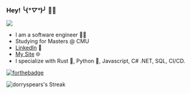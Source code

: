 ### Hey! ╰(*°▽°*)╯ 🙋‍♂️

![](https://komarev.com/ghpvc/?username=dorryspears)

- I am a software engineer 🧑‍💻
- Studying for Masters @ CMU
- [LinkedIn](https://www.linkedin.com/in/ryanjspears/) 💼
- [My Site](https://www.ryanspears.dev/) 🌐
- I specialize with Rust 🦀, Python 🐍, Javascript, C# .NET, SQL, CI/CD.

[![forthebadge](https://forthebadge.com/images/badges/designed-in-ms-paint.svg)](https://forthebadge.com)

![dorryspears's Streak](https://github-readme-streak-stats.herokuapp.com/?user=dorryspears&theme=nightowl&hide_border=true)
